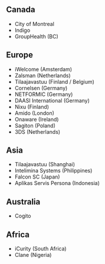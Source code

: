 ## Canada

- City of Montreal
- Indigo
- GroupHealth (BC)

## Europe

- iWelcome (Amsterdam)
- Zalsman (Netherlands)
- Tilaajavastuu (Finland / Belgium)
- Cornelsen (Germany)
- NETFORMIC (Germany)
- DAASI International (Germany)
- Nixu (Finland)
- Amido (London)
- Onaware (Ireland)
- Sagiton (Poland)
- 3DS (Netherlands)

## Asia

- Tilaajavastuu (Shanghai)
- Intelimina Systems (Philippines)
- Falcon SC (Japan)
- Aplikas Servis Persona (Indonesia)

## Australia
- Cogito 

## Africa
- iCurity (South Africa)
- Clane (Nigeria)
